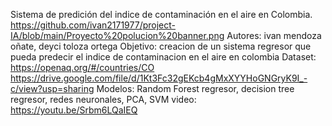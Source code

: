 Sistema de predición del indice de contaminación en el aire en Colombia.
https://github.com/ivan2171977/project-IA/blob/main/Proyecto%20polucion%20banner.png
Autores: ivan mendoza oñate, deyci toloza ortega
Objetivo: creacion de un sistema regresor que pueda predecir el indice de contaminacion en el aire en colombia
Dataset: https://openaq.org/#/countries/CO  https://drive.google.com/file/d/1Kt3Fc32gEKcb4gMxXYYHoGNGryK9I_-c/view?usp=sharing
Modelos: Random Forest regresor, decision tree regresor, redes neuronales, PCA, SVM
video: https://youtu.be/Srbm6LQaIEQ


